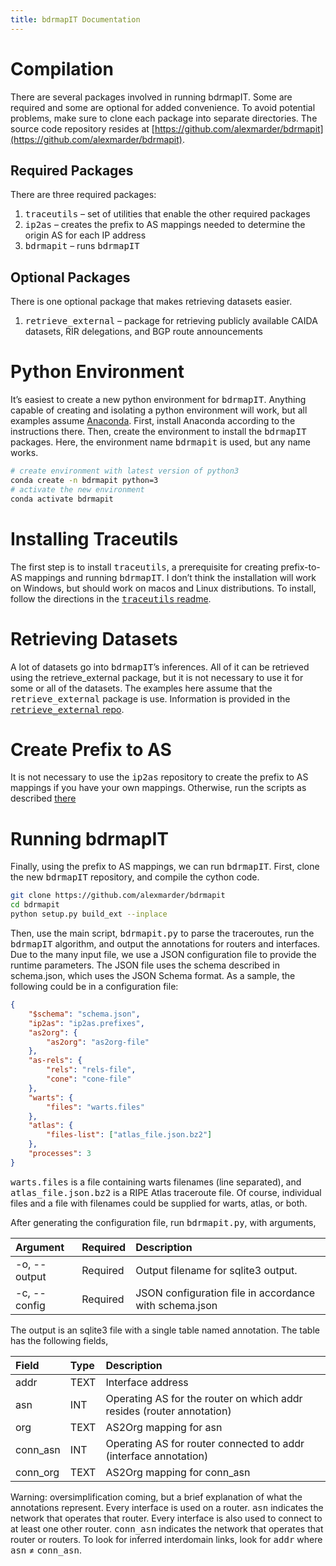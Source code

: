 ```yaml
---
title: bdrmapIT Documentation
---
```


# Compilation
There are several packages involved in running bdrmapIT.
Some are required and some are optional for added convenience.
To avoid potential problems, make sure to clone each package into separate directories.
The source code repository resides at [https://github.com/alexmarder/bdrmapit](https://github.com/alexmarder/bdrmapit).

## Required Packages
There are three required packages:
1. <tt>traceutils</tt> – set of utilities that enable the other required packages
2. <tt>ip2as</tt> – creates the prefix to AS mappings needed to determine the origin AS for each IP address
3. <tt>bdrmapit</tt> – runs <tt>bdrmapIT</tt>

## Optional Packages
There is one optional package that makes retrieving datasets easier.
1. <tt>retrieve_external</tt> – package for retrieving publicly available CAIDA datasets, RIR delegations, and BGP route announcements

# Python Environment
It’s easiest to create a new python environment for <tt>bdrmapIT</tt>. Anything capable of creating and isolating a python environment will work, but all examples assume [Anaconda](https://www.anaconda.com/).
First, install Anaconda according to the instructions there. Then, create the environment to install the <tt>bdrmapIT</tt> packages. Here, the environment name <tt>bdrmapit</tt> is used, but any name works.

```bash
# create environment with latest version of python3
conda create -n bdrmapit python=3
# activate the new environment
conda activate bdrmapit
```

# Installing Traceutils
The first step is to install <tt>traceutils</tt>, a prerequisite for creating prefix-to-AS mappings and running <tt>bdrmapIT</tt>. I don’t think the installation will work on Windows, but should work on macos and Linux distributions. To install, follow the directions in the [<tt>traceutils</tt> readme](https://github.com/alexmarder/traceutils).

# Retrieving Datasets
A lot of datasets go into <tt>bdrmapIT</tt>’s inferences. All of it can be retrieved using the retrieve_external package, but it is not necessary to use it for some or all of the datasets. The examples here assume that the <tt>retrieve_external</tt> package is use. Information is provided in the [<tt>retrieve_external</tt> repo](https://github.com/alexmarder/retrieve-external/wiki).

# Create Prefix to AS
It is not necessary to use the <tt>ip2as</tt> repository to create the prefix to AS mappings if you have your own mappings. Otherwise, run the scripts as described [there](https://github.com/alexmarder/ip2as/wiki)

# Running bdrmapIT
Finally, using the prefix to AS mappings, we can run <tt>bdrmapIT</tt>. First, clone the new <tt>bdrmapIT</tt> repository,
and compile the cython code.
```bash
git clone https://github.com/alexmarder/bdrmapit
cd bdrmapit
python setup.py build_ext --inplace
```

Then, use the main script, <tt>bdrmapit.py</tt> to parse the traceroutes, run the <tt>bdrmapIT</tt> algorithm, and output the annotations for routers and interfaces. Due to the many input file, we use a JSON configuration file to provide the runtime parameters. The JSON file uses the schema described in schema.json, which uses the JSON Schema format.
As a sample, the following could be in a configuration file:
```json
{
    "$schema": "schema.json",
    "ip2as": "ip2as.prefixes",
    "as2org": {
        "as2org": "as2org-file"
    },
    "as-rels": {
        "rels": "rels-file",
        "cone": "cone-file"
    },
    "warts": {
        "files": "warts.files"
    },
    "atlas": {
        "files-list": ["atlas_file.json.bz2"]
    },
    "processes": 3
}
```
<tt>warts.files</tt> is a file containing warts filenames (line separated), and <tt>atlas_file.json.bz2</tt> is a RIPE Atlas traceroute file. Of course, individual files and a file with filenames could be supplied for warts, atlas, or both.

After generating the configuration file, run <tt>bdrmapit.py</tt>, with arguments,

Argument | Required | Description
:--- | :--- | :---
-o, --output | Required | Output filename for sqlite3 output.
-c, --config | Required | JSON configuration file in accordance with schema.json

The output is an sqlite3 file with a single table named annotation. The table has the following fields,

Field | Type | Description
:--- | :--- | :---
addr | TEXT | Interface address
asn | INT | Operating AS for the router on which addr resides (router annotation)
org | TEXT | AS2Org mapping for asn
conn_asn | INT | Operating AS for router connected to addr (interface annotation)
conn_org | TEXT | AS2Org mapping for conn_asn

Warning: oversimplification coming, but a brief explanation of what the annotations represent. Every interface is used on a router. <tt>asn</tt> indicates the network that operates that router. Every interface is also used to connect to at least one other router. <tt>conn_asn</tt> indicates the network that operates that router or routers. To look for inferred interdomain links, look for <tt>addr</tt> where <tt>asn</tt> &ne; <tt>conn_asn</tt>.